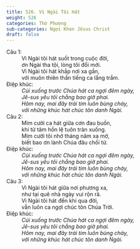 ```yaml
---
title: 526. Vì Ngài Tôi Hát
weight: 526
categories: Thờ Phượng
sub-categories: Ngợi Khen Jêsus Christ
draft: false
---
```

<dl><dt>Câu 1:</dt><dd data-verse="1">Vì Ngài tôi hát suốt trong cuộc đời, <br/>ơn Ngài tha tội, lòng tôi đổi mới. <br/>Vì Ngài tôi hát khắp nơi xa gần, <br/>với muôn thiên thần tiếng ca lắng trầm. </dd><dt>Điệp khúc:</dt><dd data-chorus="1"><em>Cúi xuống trước Chúa hát ca ngợi đêm ngày, <br/>Jê-sus yêu tôi chẳng bao giờ phai. <br/>Hôm nay, mai đây trái tim luôn bùng cháy, <br/>với những khúc hát chúc tôn danh Ngài. </em></dd><dt>Câu 2:</dt><dd data-verse="2">Mỉm cười ca hát giữa cơn đau buồn, <br/>khi từ tâm hồn lệ tuôn tràn xuống. <br/>Mỉm cười tôi nhớ tháng năm xa mờ, <br/>biết bao ơn lành Chúa đâu chối từ. </dd><dt>Điệp khúc:</dt><dd data-chorus="1"><em>Cúi xuống trước Chúa hát ca ngợi đêm ngày, <br/>Jê-sus yêu tôi chẳng bao giờ phai. <br/>Hôm nay, mai đây trái tim luôn bùng cháy, <br/>với những khúc hát chúc tôn danh Ngài. </em></dd><dt>Câu 3:</dt><dd data-verse="3">Vì Ngài tôi hát giữa nơi phương xa, <br/>như tại quê nhà ngày vui rộn rã. <br/>Vì Ngài tôi hát đến khi qua đời, <br/>vẫn luôn ca ngợi chúc tôn Chúa Trời. </dd><dt>Điệp khúc:</dt><dd data-chorus="1"><em>Cúi xuống trước Chúa hát ca ngợi đêm ngày, <br/>Jê-sus yêu tôi chẳng bao giờ phai. <br/>Hôm nay, mai đây trái tim luôn bùng cháy, <br/>với những khúc hát chúc tôn danh Ngài. </em></dd></dl>